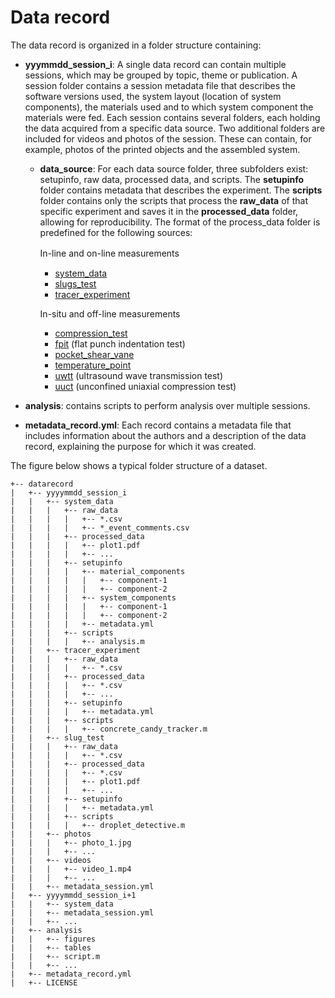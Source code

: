 # Data record 

The data record is organized in a folder structure containing: 
- **yyymmdd_session_i**: A single data record can contain multiple sessions, which may be grouped by topic, theme or publication. A session folder contains a session metadata file that describes the software versions used, the system layout (location of system components), the materials used and to which system component the materials were fed. Each session contains several folders, each holding the data acquired from a specific data source. Two additional folders are included for videos and photos of the session. These can contain, for example, photos of the printed objects and the assembled system.
  - **data_source**: For each data source folder, three subfolders exist: setupinfo, raw data, processed data, and scripts. The **setupinfo** folder contains metadata that describes the experiment. The **scripts** folder contains only the scripts that process the **raw_data** of that specific experiment and saves it in the **processed_data** folder, allowing for reproducibility. The format of the process_data folder is predefined for the following sources:
    
    In-line and on-line measurements　    
      - [system_data](inline_online_measurements/system_data.md)
      - [slugs_test](inline_online_measurements/slugs_test.md)
      - [tracer_experiment](inline_online_measurements/tracer_experiment.md)
        
    In-situ and off-line measurements
      - [compression_test](insitu_offline_measurements/compression_test.md)
      - [fpit](insitu_offline_measurements/flat_punch_indentation_test.md) (flat punch indentation test)
      - [pocket_shear_vane](insitu_offline_measurements/pocket_shear_vane_test.md)
      - [temperature_point](insitu_offline_measurements/temperature_point.md)
      - [uwtt](insitu_offline_measurements/ultrasonic_wave_transmission_test.md) (ultrasound wave transmission test)
      - [uuct](insitu_offline_measurements/unconfined_uniaxial_compression_test.md) (unconfined uniaxial compression test)
        
- **analysis**: contains scripts to perform analysis over multiple sessions.
- **metadata_record.yml**: Each record contains a metadata file that includes information about the authors and a description of the data record, explaining the purpose for which it was created.

The figure below shows a typical folder structure of a dataset.

```
+-- datarecord
|   +-- yyyymmdd_session_i
|   |   +-- system_data
|   |   |   +-- raw_data
|   |   |   |   +-- *.csv
|   |   |   |   +-- *_event_comments.csv
|   |   |   +-- processed_data
|   |   |   |   +-- plot1.pdf
|   |   |   |   +-- ...
|   |   |   +-- setupinfo
|   |   |   |   +-- material_components
|   |   |   |   |   +-- component-1
|   |   |   |   |   +-- component-2
|   |   |   |   +-- system_components
|   |   |   |   |   +-- component-1
|   |   |   |   |   +-- component-2
|   |   |   |   +-- metadata.yml
|   |   |   +-- scripts
|   |   |   |   +-- analysis.m
|   |   +-- tracer_experiment
|   |   |   +-- raw_data
|   |   |   |   +-- *.csv
|   |   |   +-- processed_data
|   |   |   |   +-- *.csv
|   |   |   |   +-- ...
|   |   |   +-- setupinfo
|   |   |   |   +-- metadata.yml
|   |   |   +-- scripts
|   |   |   |   +-- concrete_candy_tracker.m
|   |   +-- slug_test
|   |   |   +-- raw_data
|   |   |   |   +-- *.csv
|   |   |   +-- processed_data
|   |   |   |   +-- *.csv
|   |   |   |   +-- plot1.pdf
|   |   |   |   +-- ...
|   |   |   +-- setupinfo
|   |   |   |   +-- metadata.yml
|   |   |   +-- scripts
|   |   |   |   +-- droplet_detective.m
|   |   +-- photos
|   |   |   +-- photo_1.jpg
|   |   |   +-- ...
|   |   +-- videos
|   |   |   +-- video_1.mp4
|   |   |   +-- ...    
|   |   +-- metadata_session.yml
|   +-- yyyymmdd_session_i+1
|   |   +-- system_data
|   |   +-- metadata_session.yml
|   |   +-- ...
|   +-- analysis
|   |   +-- figures
|   |   +-- tables
|   |   +-- script.m
|   |   +-- ...
|   +-- metadata_record.yml
|   +-- LICENSE
```

